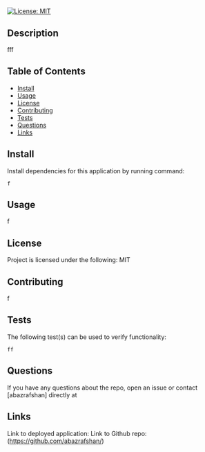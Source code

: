 
# 
  
[![License: MIT](https://img.shields.io/badge/License-MIT-yellow.svg)](https://opensource.org/licenses/MIT)
## Description
  
fff
  
## Table of Contents
* [Install](#install)
* [Usage](#usage)
* [License](#license)
* [Contributing](#contributing)
* [Tests](#tests)
* [Questions](#questions)
* [Links](#links)
  
## Install
  
Install dependencies for this application by running command:
  
    f
  
## Usage
  
f
  
## License
  
Project is licensed under the following: MIT
  
## Contributing
  
f
  
## Tests
  
The following test(s) can be used to verify functionality: 
  
    ff
## Questions
If you have any questions about the repo, open an issue or contact [abazrafshan] directly at 
## Links
Link to deployed application: 
Link to Github repo: (https://github.com/abazrafshan/)
  
